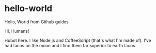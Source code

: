 hello-world
===========

Hello, World from Github guides

Hi, Humans!

Hubot here. I like Node.js and CoffeeScript (that's what I'm made of).
I've had tacos on the moon and I find them far superior to earth tacos.

